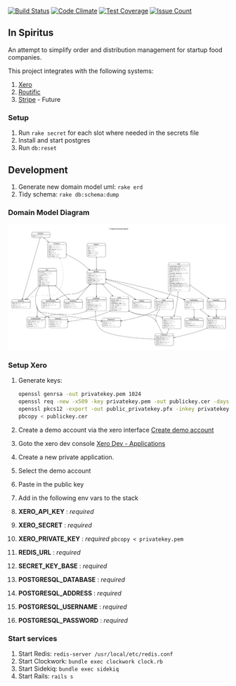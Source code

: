 [![Build Status](https://travis-ci.org/brancusi/in-spiritus.svg?branch=master)](https://travis-ci.org/brancusi/in-spiritus)
[![Code Climate](https://codeclimate.com/github/brancusi/in-spiritus/badges/gpa.svg)](https://codeclimate.com/github/brancusi/in-spiritus)
[![Test Coverage](https://codeclimate.com/github/brancusi/in-spiritus/badges/coverage.svg)](https://codeclimate.com/github/brancusi/in-spiritus/coverage)
[![Issue Count](https://codeclimate.com/github/brancusi/in-spiritus/badges/issue_count.svg)](https://codeclimate.com/github/brancusi/in-spiritus)
## In Spiritus
An attempt to simplify order and distribution management for startup food companies.

This project integrates with the following systems:

1. [Xero](https://www.xero.com)
1. [Routific](https://routific.com)
1. [Stripe](https://stripe.com/) - Future

### Setup
1. Run `rake secret` for each slot where needed in the secrets file
1. Install and start postgres
1. Run `db:reset`

## Development
1. Generate new domain model uml: `rake erd`
1. Tidy schema: `rake db:schema:dump`

### Domain Model Diagram
![alt tag](https://github.com/brancusi/in-spiritus/blob/master/erd.png)

### Setup Xero
1. Generate keys:

    ```bash
    openssl genrsa -out privatekey.pem 1024
    openssl req -new -x509 -key privatekey.pem -out publickey.cer -days 1825
    openssl pkcs12 -export -out public_privatekey.pfx -inkey privatekey.pem -in publickey.cer
    pbcopy < publickey.cer
    ```
1. Create a demo account via the xero interface [Create demo account](https://my.xero.com/!xkcD/Dashboard)
1. Goto the xero dev console [Xero Dev - Applications](https://app.xero.com/Application/List)
1. Create a new private application.
1. Select the demo account
1. Paste in the public key
1. Add in the following env vars to the stack
  1. __XERO_API_KEY__ : *required*
  1. __XERO_SECRET__ : *required*
  1. __XERO_PRIVATE_KEY__ : *required* `pbcopy < privatekey.pem`
  1. __REDIS_URL__ : *required*
  1. __SECRET_KEY_BASE__ : *required*
  1. __POSTGRESQL_DATABASE__ : *required*
  1. __POSTGRESQL_ADDRESS__ : *required*
  1. __POSTGRESQL_USERNAME__ : *required*
  1. __POSTGRESQL_PASSWORD__ : *required*

### Start services
1. Start Redis: `redis-server /usr/local/etc/redis.conf`
1. Start Clockwork: `bundle exec clockwork clock.rb`
1. Start Sidekiq: `bundle exec sidekiq`
1. Start Rails: `rails s`
